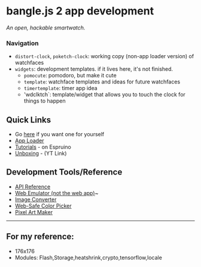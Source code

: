 # bangle.js 2 app development

_An open, hackable smartwatch._

### Navigation
- `distort-clock`, `poketch-clock`: working copy (non-app loader version) of watchfaces
- `widgets`: development templates. if it lives here, it's not finished.
  - `pomocute`: pomodoro, but make it cute
  - `template`: watchface templates and ideas for future watchfaces
  - `timertemplate`: timer app idea
  - 'wdclktch`: template/widget that allows you to touch the clock for things to happen


## Quick Links

- Go [here](https://shop.espruino.com/banglejs2) if you want one for yourself
- [App Loader](https://banglejs.com/apps)
- [Tutorials](https://www.espruino.com/Bangle.js2#tutorials) - on Espruino
- [Unboxing](https://www.youtube.com/watch?v=EfwjPPZNKJc) - (YT Link)

## Development Tools/Reference
- [API Reference](https://www.espruino.com/Reference#software)
- [Web Emulator (not the web app)](https://www.espruino.com/ide/?emulator)~
- [Image Converter](https://www.espruino.com/Image+Converter)
- [Web-Safe Color Picker](https://www.w3schools.com/colors/colors_picker.asp)
- [Pixel Art Maker](http://pixelartmaker.com/)

---
## For my reference:
- 176x176
- Modules: Flash,Storage,heatshrink,crypto,tensorflow,locale
